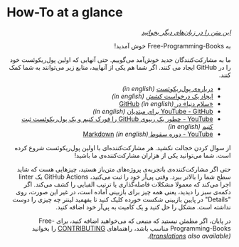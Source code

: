 # How-To at a glance

<div dir="rtl" align="right" markdown="1">

*[این متن را در زبان‌های دیگر بخوانید](../README.md#translations)*

</div>

<div dir="rtl" markdown="1">

به Free-Programming-Books خوش آمدید!

ما به مشارکت‌کنندگان جدید خوش‌آمد می‌گوییم. حتی آنهایی که اولین پول‌ریکوئست خود را در GitHub ایجاد می کنند. اگر شما هم یکی از آنهایید، منابع زیر می‌توانند به شما کمک کنند.

* [درباره‌ی پول‌ریکوئست](https://docs.github.com/en/pull-requests/collaborating-with-pull-requests/proposing-changes-to-your-work-with-pull-requests/about-pull-requests) *(in english)*
* [ایجاد یک درخواست کشش](https://docs.github.com/en/pull-requests/collaborating-with-pull-requests/proposing-changes-to-your-work-with-pull-requests/creating-a-pull-request) *(in english)*
* [«سلام دنیا» در GitHub](https://docs.github.com/en/get-started/quickstart/hello-world) *(in english)*
* [YouTube - GitHub برای مبتدیان](https://www.youtube.com/watch?v=0fKg7e37bQE) *(in english)*
* [YouTube - چطور یک ریپوی GitHub را فورک کنیم و یک پول‌ریکوئست ثبت کنیم](https://www.youtube.com/watch?v=G1I3HF4YWEw) *(in english)*
* [YouTube - دوره سقوط Markdown](https://www.youtube.com/watch?v=HUBNt18RFbo) *(in english)*


از سوال کردن خجالت نکشید. هر مشارکت‌کننده‌ای با اولین پول‌ریکوئست شروع کرده است. شما می‌توانید یکی از هزاران مشارکت‌کننده‌ی ما باشید!

حتی اگر مشارکت‌کننده‌ی باتجربه‌ی پروژه‌های متن‌باز هستید، چیزهایی هست که شاید سطح شما را بالاتر ببرد. وقتی پی‌آر خود را ثبت می‌کنید، GitHub Actions یک linter اجرا می‌کند که معمولا مشکلات فاصله‌گذاری یا ترتیب الفبایی را کشف می‌کند. اگر دکمه‌ی سبز را دیدید، یعنی همه چیز برای بازبینی آماده است، در غیر این صورت، روی "Details" در پایین بازبینی شکست خورده کلیک کنید تا بفهمید لینتر چه چیزی را دوست نداشته است. مشکل را حل کنید و یک کامیت به پی‌آر خود اضافه کنید.

در پایان، اگر مطمئن نیستید که منبعی که می‌خواهید اضافه کنید، برای Free-Programming-Books مناسب باشد، راهنماهای [CONTRIBUTING](CONTRIBUTING-fa_IR.md) را بخوانید *([translations](../README.md#translations) also available)*.

</div>
